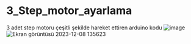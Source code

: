 # 3_Step_motor_ayarlama
3 adet step motoru çeşitli şekilde hareket ettiren arduino kodu
![image](https://github.com/inferna15/3_Step_motor_ayarlama/assets/135109737/9426f8b4-0f9a-4248-a7c6-a5fc0349882d)
![Ekran görüntüsü 2023-12-08 135623](https://github.com/inferna15/3_Step_motor_ayarlama/assets/135109737/3023010a-0098-40d0-9f13-a19210ffee99)
